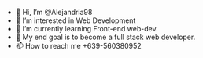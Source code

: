 - 👋 Hi, I’m @Alejandria98
- 👀 I’m interested in Web Development
- 🌱 I’m currently learning Front-end web-dev.
- 💞️ My end goal is to become a full stack web developer.
- 📫 How to reach me +639-560380952

<!---
Alejandria98/Alejandria98 is a ✨ special ✨ repository because its `README.md` (this file) appears on your GitHub profile.
You can click the Preview link to take a look at your changes.
--->
